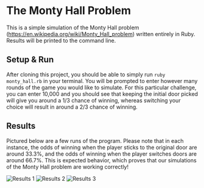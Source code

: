 # The Monty Hall Problem

This is a simple simulation of the Monty Hall problem (https://en.wikipedia.org/wiki/Monty_Hall_problem) written entirely in Ruby. Results will be printed to the command line.

## Setup & Run

After cloning this project, you should be able to simply run ```ruby monty_hall.rb``` in your terminal. You will be prompted to enter however many rounds of the game you would like to simulate. For this particular challenge, you can enter 10,000 and you should see that keeping the initial door picked will give you around a 1/3 chance of winning, whereas switching your choice will result in around a 2/3 chance of winning. 

## Results

Pictured below are a few runs of the program. Please note that in each instance, the odds of winning when the player sticks to the original door are around 33.3%, and the odds of winning when the player switches doors are around 66.7%. This is expected behavior, which proves that our simulations of the Monty Hall problem are working correctly!

![Results 1](https://i.imgur.com/GWoeUae.png)
![Results 2](https://i.imgur.com/otrhVEf.png)
![Results 3](https://i.imgur.com/l8rKhMR.png)
